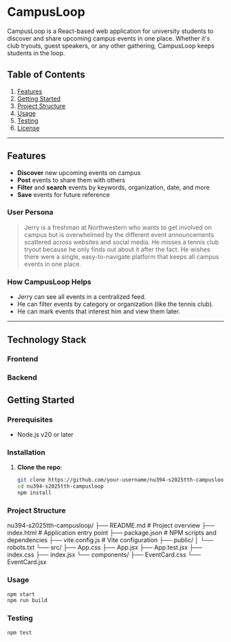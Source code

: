 # CampusLoop

CampusLoop is a React-based web application for university students to discover and share upcoming campus events in one place. Whether it's club tryouts, guest speakers, or any other gathering, CampusLoop keeps students in the loop.

## Table of Contents

1. [Features](#features)
2. [Getting Started](#getting-started)
3. [Project Structure](#project-structure)
4. [Usage](#usage)
5. [Testing](#testing)
6. [License](#license)

---

## Features

- **Discover** new upcoming events on campus
- **Post** events to share them with others
- **Filter** and **search** events by keywords, organization, date, and more
- **Save** events for future reference

### User Persona

> Jerry is a freshman at Northwestern who wants to get involved on campus but is overwhelmed by the different event announcements scattered across websites and social media. He misses a tennis club tryout because he only finds out about it after the fact. He wishes there were a single, easy-to-navigate platform that keeps all campus events in one place.

### How CampusLoop Helps

- Jerry can see all events in a centralized feed.
- He can filter events by category or organization (like the tennis club).
- He can mark events that interest him and view them later.

---

## Technology Stack

### Frontend

### Backend

## Getting Started

### Prerequisites

- Node.js v20 or later

### Installation

1. **Clone the repo**:
   ```bash
   git clone https://github.com/your-username/nu394-s2025tth-campusloop.git
   cd nu394-s2025tth-campusloop
   npm install
   ```

### Project Structure

nu394-s2025tth-campusloop/
├── README.md # Project overview
├── index.html # Application entry point
├── package.json # NPM scripts and dependencies
├── vite.config.js # Vite configuration
├── public/
│ └── robots.txt
└── src/
├── App.css
├── App.jsx
├── App.test.jsx
├── index.css
├── index.jsx
└── components/
├── EventCard.css
└── EventCard.jsx

### Usage

```bash
npm start
npm run build
```

### Testing

```bash
npm test
```
